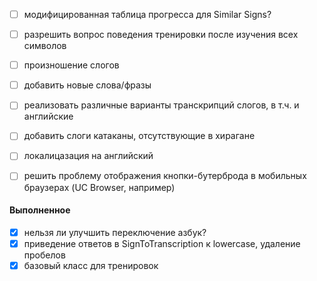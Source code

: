 - [ ] модифицированная таблица прогресса для Similar Signs?
- [ ] разрешить вопрос поведения тренировки после изучения всех символов
- [ ] произношение слогов
- [ ] добавить новые слова/фразы
- [ ] реализовать различные варианты транскрипций слогов, в т.ч. и английские
- [ ] добавить слоги катаканы, отсутствующие в хирагане
- [ ] локалицазация на английский
- [ ] решить проблему отображения кнопки-бутерброда в мобильных браузерах (UC Browser, например)


#### Выполненное
- [x] нельзя ли улучшить переключение азбук?
- [x] приведение ответов в SignToTranscription к lowercase, удаление пробелов
- [x] базовый класс для тренировок
